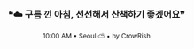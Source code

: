 <div align="center">

<br>

<h3>❝☁️ 구름 낀 아침, 선선해서 산책하기 좋겠어요❞</h3>

<sub>10:00 AM • Seoul ⛅ • by CrowRish</sub>

<br>

</div>